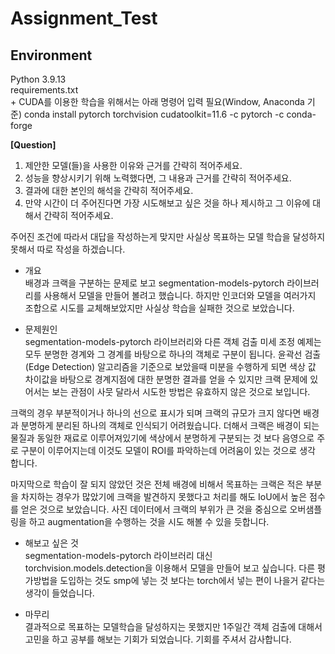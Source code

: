 # Assignment_Test

## Environment  
Python 3.9.13  
requirements.txt  
+
CUDA를 이용한 학습을 위해서는 아래 명령어 입력 필요(Window, Anaconda 기준)
conda install pytorch torchvision cudatoolkit=11.6 -c pytorch -c conda-forge  

**[Question]**
1) 제안한 모델(들)을 사용한 이유와 근거를 간략히 적어주세요.
2) 성능을 향상시키기 위해 노력했다면, 그 내용과 근거를 간략히 적어주세요.
3) 결과에 대한 본인의 해석을 간략히 적어주세요.
4) 만약 시간이 더 주어진다면 가장 시도해보고 싶은 것을 하나 제시하고 그 이유에 대해서 간략히 적어주세요.

주어진 조건에 따라서 대답을 작성하는게 맞지만 사실상 목표하는 모델 학습을 달성하지 못해서 따로 작성을 하겠습니다.

* 개요  
배경과 크랙을 구분하는 문제로 보고 segmentation-models-pytorch 라이브러리를 사용해서 모델을 만들어 볼려고 했습니다. 하지만 인코더와 모델을 여러가지 조합으로 시도를 교체해보았지만 사실상 학습을 실패한 것으로 보았습니다.

* 문제원인  
segmentation-models-pytorch 라이브러리와 다른 객체 검출 미세 조정 예제는 모두 분명한 경계와 그 경계를 바탕으로 하나의 객체로 구분이 됩니다. 윤곽선 검출(Edge Detection) 알고리즘을 기준으로 보았을때 미분을 수행하게 되면 색상 값 차이값을 바탕으로 경계지점에 대한 분명한 결과를 얻을 수 있지만 크랙 문제에 있어서는 보는 관점이 사뭇 달라서 시도한 방법은 유효하지 않은 것으로 보입니다.

크랙의 경우 부분적이거나 하나의 선으로 표시가 되며 크랙의 규모가 크지 않다면 배경과 분명하게 분리된 하나의 객체로 인식되기 어려웠습니다. 더해서 크랙은 배경이 되는 물질과 동일한 재료로 이루어져있기에 색상에서 분명하게 구분되는 것 보다 음영으로 주로 구분이 이루어지는데 이것도 모델이 ROI를 파악하는데 어려움이 있는 것으로 생각 합니다.

마지막으로 학습이 잘 되지 않았던 것은 전체 배경에 비해서 목표하는 크랙은 적은 부분을 차지하는 경우가 많았기에 크랙을 발견하지 못했다고 처리를 해도 IoU에서 높은 점수를 얻은 것으로 보았습니다. 사진 데이터에서 크랙의 부위가 큰 것을 중심으로 오버샘플링을 하고 augmentation을 수행하는 것을 시도 해볼 수 있을 듯합니다.

* 해보고 싶은 것  
segmentation-models-pytorch 라이브러리 대신 torchvision.models.detection을 이용해서 모델을 만들어 보고 싶습니다. 다른 평가방법을 도입하는 것도 smp에 넣는 것 보다는 torch에서 넣는 편이 나을거 같다는 생각이 들었습니다.

* 마무리  
결과적으로 목표하는 모델학습을 달성하지는 못했지만 1주일간 객체 검출에 대해서 고민을 하고 공부를 해보는 기회가 되었습니다. 기회를 주셔서 감사합니다.
